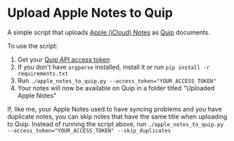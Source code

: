 # Upload Apple Notes to Quip

A simple script that uploads [Apple (iCloud) Notes](https://www.icloud.com/notes) as [Quip](https://quip.com/) documents.

To use the script:

1. Get your [Quip API access token](https://quip.com/api/personal-token)
2. If you don't have `argparse` installed, install it or run `pip install -r requirements.txt`
3. Run `./apple_notes_to_quip.py --access_token="YOUR_ACCESS_TOKEN"`
4. Your notes will now be available on Quip in a folder titled "Uploaded Apple Notes"

If, like me, your Apple Notes used to have syncing problems and you have duplicate notes, you can skip notes that have the same title when uploading to Quip. Instead of running the script above, run `./apple_notes_to_quip.py --access_token="YOUR_ACCESS_TOKEN" --skip_duplicates`
